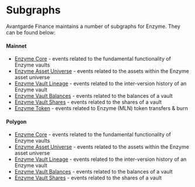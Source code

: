 # Subgraphs

Avantgarde Finance maintains a number of subgraphs for Enzyme. They can be found below:

#### Mainnet

* [Enzyme Core](https://thegraph.com/hosted-service/subgraph/enzymefinance/enzyme-core) - events related to the fundamental functionality of Enzyme vaults
* [Enzyme Asset Universe](https://thegraph.com/hosted-service/subgraph/enzymefinance/asset-universe) - events related to the assets within the Enzyme asset universe
* [Enzyme Vault Lineage](https://thegraph.com/hosted-service/subgraph/enzymefinance/vault-lineage) - events related to the inter-version history of an Enzyme vault
* [Enzyme Vault Balances](https://thegraph.com/hosted-service/subgraph/enzymefinance/vault-balances) - events related to the balances of a vault
* [Enzyme Vault Shares](https://thegraph.com/hosted-service/subgraph/enzymefinance/vault-shares) - events related to the shares of a vault
* [Enzyme Token](https://thegraph.com/hosted-service/subgraph/enzymefinance/mln-token) - events related to Enzyme (MLN) token transfers & burn

#### Polygon

* [Enzyme Core](https://thegraph.com/hosted-service/subgraph/enzymefinance/enzyme-core-polygon) - events related to the fundamental functionality of Enzyme vaults
* [Enzyme Asset Universe](https://thegraph.com/hosted-service/subgraph/enzymefinance/asset-universe-matic)  - events related to the assets within the Enzyme asset universe
* [Enzyme Vault Lineage](https://thegraph.com/hosted-service/subgraph/enzymefinance/vault-lineage-polygon) - events related to the inter-version history of an Enzyme vault
* [Enzyme Vault Balances](https://thegraph.com/hosted-service/subgraph/enzymefinance/vault-balances-polygon) - events related to the balances of a vault
* [Enzyme Vault Shares](https://thegraph.com/hosted-service/subgraph/enzymefinance/vault-shares-polygon) - events related to the shares of a vault
